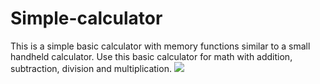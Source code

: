 # Simple-calculator
This is a simple basic calculator with memory functions similar to a small handheld calculator. Use this basic calculator for math with addition, subtraction, division and multiplication.
<image src ="Simple calculator.png">
